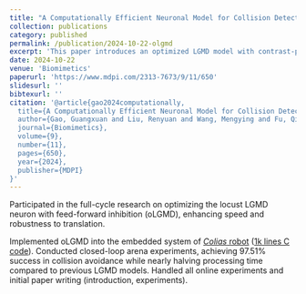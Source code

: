 ```yaml
---
title: "A Computationally Efficient Neuronal Model for Collision Detection with Contrast Polarity-Specific Feed-Forward Inhibition"
collection: publications
category: published
permalink: /publication/2024-10-22-olgmd
excerpt: 'This paper introduces an optimized LGMD model with contrast-polarity-specific inhibition to improve collision detection efficiency in embedded robotics.'
date: 2024-10-22
venue: 'Biomimetics'
paperurl: 'https://www.mdpi.com/2313-7673/9/11/650'
slidesurl: ''
bibtexurl: ''
citation: '@article{gao2024computationally,
  title={A Computationally Efficient Neuronal Model for Collision Detection with Contrast Polarity-Specific Feed-Forward Inhibition},
  author={Gao, Guangxuan and Liu, Renyuan and Wang, Mengying and Fu, Qinbing},
  journal={Biomimetics},
  volume={9},
  number={11},
  pages={650},
  year={2024},
  publisher={MDPI}
}'
---
```


Participated in the full-cycle research on optimizing the locust LGMD neuron with feed-forward inhibition (oLGMD), enhancing speed and robustness to translation.

Implemented oLGMD into the embedded system of [*Colias* robot](https://link.springer.com/chapter/10.1007/978-3-319-96728-8_17) ([1k lines C code](https://github.com/Ryannnice/Supplementary_Materials_FFI_ON_OFF/tree/main)). Conducted closed-loop arena experiments, achieving 97.51% success in collision avoidance while nearly halving processing time compared to previous LGMD models. Handled all online experiments and initial paper writing (introduction, experiments).
